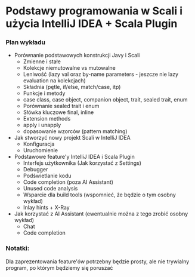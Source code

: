 # Podstawy programowania w Scali i użycia IntelliJ IDEA + Scala Plugin

### Plan wykładu
* Porównanie podstawowych konstrukcji Javy i Scali
  * Zmienne i stałe
  * Kolekcje niemutowalne vs mutowalne
  * Leniwość (lazy val oraz by-name parameters - jeszcze nie lazy evaluation na kolekcjach)
  * Składnia (pętle, if/else, match/case, itp)
  * Funkcje i metody
  * case class, case object, companion object, trait, sealed trait, enum
  * Porównanie sealed trait i enum 
  * Słówka kluczowe final, inline
  * Extension methods
  * apply i unapply
  * dopasowanie wzorców (pattern matching)
* Jak stworzyć nowy projekt Scali w IntelliJ IDEA
  * Konfiguracja
  * Uruchomienie
* Podstawowe feature'y IntelliJ IDEA i Scala Plugin
  * Interfejs użytkownika (Jak korzystać z Settings)
  * Debugger
  * Podświetlanie kodu
  * Code completion (poza AI Assistant)
  * Unused code analysis
  * Wsparcie dla build tools (wspomnieć, że będzie o tym osobny wykład)
  * Inlay hints + X-Ray
* Jak korzystać z AI Assistant (ewentualnie można z tego zrobić osobny wykład)
  * Chat
  * Code completion

### Notatki:
Dla zaprezentowania feature'ów potrzebny będzie prosty, ale nie trywialny program, po którym będziemy się poruszać

